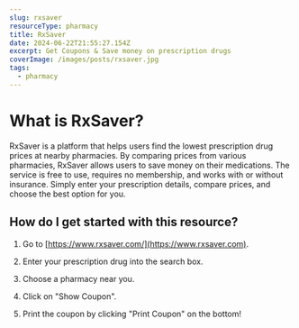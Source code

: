 ```yaml
---
slug: rxsaver
resourceType: pharmacy
title: RxSaver
date: 2024-06-22T21:55:27.154Z
excerpt: Get Coupons & Save money on prescription drugs
coverImage: /images/posts/rxsaver.jpg
tags:
  - pharmacy
---
```


<script>
  import Callout from "$lib/components/molecules/Callout.svelte";
  import PhoneNumber from "$lib/components/molecules/PhoneNumber.svelte"

  const resourceTextDescription = `RxSaver is a platform that helps users find the lowest prescription drug prices at nearby pharmacies. By comparing prices from various pharmacies, RxSaver allows users to save money on their medications. The service is free to use, requires no membership, and works with or without insurance. Simply enter your prescription details, compare prices, and choose the best option for you.

1) Go to https://www.rxsaver.com/.

2) Enter your prescription drug into the search box.

3) Choose a pharmacy near you.

4) Click on "Show Coupon".

5) Print the coupon by clicking "Print Coupon" on the bottom!

For more information/detail go to: ${"WEBSITE"}`
</script>

<Callout type="info">
  <PhoneNumber resourceToSend={"pharmacy"} {resourceTextDescription} />
</Callout>

# What is RxSaver?

RxSaver is a platform that helps users find the lowest prescription drug prices at nearby pharmacies. By comparing prices from various pharmacies, RxSaver allows users to save money on their medications. The service is free to use, requires no membership, and works with or without insurance. Simply enter your prescription details, compare prices, and choose the best option for you.

## How do I get started with this resource?

1) Go to [https://www.rxsaver.com/](https://www.rxsaver.com).

2) Enter your prescription drug into the search box.

3) Choose a pharmacy near you.

4) Click on "Show Coupon".

5) Print the coupon by clicking "Print Coupon" on the bottom!